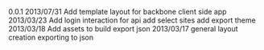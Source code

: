 0.0.1
  2013/07/31
    Add template layout for backbone client side app
  2013/03/23
    Add login interaction for api
    add select sites
    add export theme
  2013/03/18
    Add assets to build export json
  2013/03/17
    general layout creation
    exporting to json
